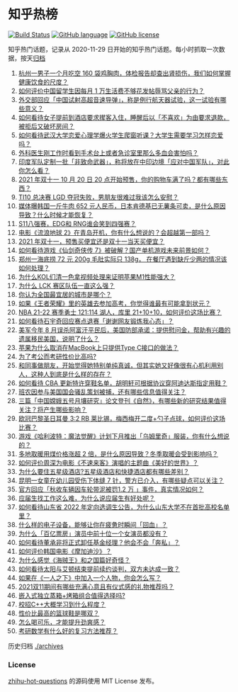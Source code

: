 # 知乎热榜
[![Build Status](https://github.com/ToWeLong/zhihu-hot-questions/workflows/CI/badge.svg)](https://github.com/ToWeLong/zhihu-hot-questions/actions)
[![GitHub language](https://img.shields.io/badge/language-golang-orange.svg)](https://golang.org/)
[![GitHub license](https://img.shields.io/github/license/ToWeLong/zhihu-hot-questions)](https://github.com/ToWeLong/zhihu-hot-questions/blob/main/LICENSE)

知乎热门话题，记录从 2020-11-29 日开始的知乎热门话题。每小时抓取一次数据，按天[归档](./archives)

<!-- BEGIN -->

1. [杭州一男子一个月吃空 160 袋鸡胸肉，体检报告却查出肾损伤，我们如何掌握健康饮食的尺度？](https://www.zhihu.com/question/493277093)
1. [如何评价中国留学生因每月 1 万生活费不够花发帖辱骂父亲的行为？](https://www.zhihu.com/question/493072693)
1. [外交部回应「中国试射高超音速导弹」，称是例行航天器试验，这一试验有哪些意义？](https://www.zhihu.com/question/493247885)
1. [如何看待女子提前到酒店要求撵客入住，睡醒后以「不喜欢」为由要求退款，被拒后又破坏房间？](https://www.zhihu.com/question/493266910)
1. [如何看待武汉大学恋爱心理学爆火学生爬窗听课？大学生需要学习怎样恋爱吗？](https://www.zhihu.com/question/493301827)
1. [外科医生刚工作时看到手术台上或者急诊室里那么多血会害怕吗？](https://www.zhihu.com/question/490390163)
1. [印度军队定制一批「非致命武器」，称将放在中印边境「应对中国军队」，对此你怎么看？](https://www.zhihu.com/question/493416204)
1. [2021 年双十一 10 月 20 日 20 点开始预售，你的购物车满了吗？都有哪些东西？](https://www.zhihu.com/question/493322865)
1. [TI10 总决赛 LGD 夺冠失败，男朋友很难过我该怎么安慰？](https://www.zhihu.com/question/493037120)
1. [媒体曝韩国一斤牛肉 652 元人民币，日本肯德基已无薯条可卖，是什么原因导致？什么时候才能恢复？](https://www.zhihu.com/question/493458456)
1. [S11八强赛，EDG和 RNG谁会笑到四强赛？](https://www.zhihu.com/question/493195860)
1. [电影《流浪地球 2》在青岛开机，你有什么想说的？会超越第一部吗？](https://www.zhihu.com/question/492543746)
1. [2021 年双十一，预售买便宜还是双十一当天买便宜？](https://www.zhihu.com/question/489979828)
1. [如何看待游戏《仙剑奇侠传 7》被破解？国产单机游戏未来前景如何？](https://www.zhihu.com/question/493060450)
1. [郑州一海底捞 72 元 200g 毛肚实际只 138g， 在餐厅遇到缺斤少两的情况该如何处理？](https://www.zhihu.com/question/493293360)
1. [为什么KOL们清一色拿视频处理来证明苹果M1性能强大？](https://www.zhihu.com/question/460373656)
1. [为什么 LCK 赛区队伍一直这么强？](https://www.zhihu.com/question/492644323)
1. [你认为全国最宜居的城市是哪个？](https://www.zhihu.com/question/488808761)
1. [如果《王者荣耀》里的英雄去参加高考，你觉得谁最有可能拿到状元？](https://www.zhihu.com/question/405770200)
1. [NBA 21-22 赛季勇士 121:114 湖人，库里 21+10+10，如何评价这场比赛？](https://www.zhihu.com/question/493412868)
1. [如何看待石宇奇回应赛点退赛「谢谢网友锻炼我心态」？](https://www.zhihu.com/question/492956481)
1. [美军今年 8 月误杀阿富汗平民后，美国防部承诺：提供慰问金，帮助有兴趣的遗属移民美国，说明了什么？](https://www.zhihu.com/question/493031181)
1. [苹果为什么取消在MacBook上只提供Type C接口的做法？](https://www.zhihu.com/question/493201692)
1. [为了考公而考研性价比高吗?](https://www.zhihu.com/question/492076754)
1. [和同事做朋友，开始觉得她特别单纯真诚，但其实她又好像很有心机利用别人，这种人到底是什么样的存在？](https://www.zhihu.com/question/492932503)
1. [如何看待 CBA 更新特许穿鞋名单，胡明轩可根据协议穿阿迪达斯指定用鞋？](https://www.zhihu.com/question/492787331)
1. [班农因参与美国国会骚乱策划被捕，还有哪些信息值得关注？](https://www.zhihu.com/question/493410245)
1. [三篇「中国嫦娥五号月壤研究」论文登刊《自然》，有哪些新的研究结果值得关注？将产生哪些影响？](https://www.zhihu.com/question/493328164)
1. [欧冠巴黎圣日耳曼 3:2 RB 莱比锡，梅西梅开二度+勺子点球，如何评价这场比赛？](https://www.zhihu.com/question/493399695)
1. [游戏《哈利波特：魔法觉醒》计划下月推出「乌姆里奇」服装，你有什么想说的？](https://www.zhihu.com/question/493452136)
1. [多地取暖用煤价格涨超 2 倍，是什么原因导致？冬季取暖会受到影响吗？](https://www.zhihu.com/question/493430485)
1. [如何评价周深为电影《不速来客》演唱的主题曲《美好的世界》？](https://www.zhihu.com/question/493386266)
1. [为什么要住五星级酒店?五星级酒店和快捷酒店都有哪些差别？](https://www.zhihu.com/question/25257575)
1. [昆明一女童在幼儿园受伤下体缝 7 针，警方已介入，有哪些疑点可以关注？](https://www.zhihu.com/question/493427454)
1. [官方回应「秋收车辆因车轮带泥被罚1.2 万 」事件，真实情况如何？](https://www.zhihu.com/question/493101460)
1. [应届生找工作这么难，为什么说应届生有好处呢？](https://www.zhihu.com/question/490813794)
1. [如何看待山东省 2022 年定向选调生公告，为什么山东大学不在首批高校名单里？](https://www.zhihu.com/question/492828841)
1. [什么样的电子设备，能够让你在疲惫时瞬间「回血」？](https://www.zhihu.com/question/493360720)
1. [为什么「百亿票房」演员中前十位一个女演员都没有？](https://www.zhihu.com/question/493017090)
1. [如何看待董承非将正式卸任基金经理？他会不会「奔私」？](https://www.zhihu.com/question/493265931)
1. [如何评价韩国电影《摩加迪沙》？](https://www.zhihu.com/question/481786317)
1. [为什么感觉《海贼王》和之国篇好奇怪？](https://www.zhihu.com/question/396342020)
1. [如何看待太阳与艾顿结束提前续约谈判，双方未达成一致？](https://www.zhihu.com/question/493242114)
1. [如果在《一人之下》中加入一个人物，你会怎么写？](https://www.zhihu.com/question/450713167)
1. [2021双11期间有哪些充满心意且有仪式感的礼物推荐吗？](https://www.zhihu.com/question/493325754)
1. [嵌入式独立蒸箱+烤箱组合值得选择吗?](https://www.zhihu.com/question/493082021)
1. [校招C++大概学习到什么程度？](https://www.zhihu.com/question/290102232)
1. [性价比最高的篮球鞋是哪双？](https://www.zhihu.com/question/490693458)
1. [怎么喝可乐，才能提升劲爽感？](https://www.zhihu.com/question/492409266)
1. [考研数学有什么好的复习方法推荐？](https://www.zhihu.com/question/492305293)

<!-- END -->

历史归档 [./archives](./archives)


### License
[zhihu-hot-questions](https://github.com/towelong/zhihu-hot-questions) 的源码使用 MIT License 发布。